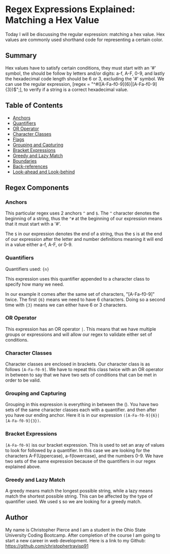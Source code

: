 # Regex Expressions Explained: Matching a Hex Value

Today I will be discussing the regular expression: matching a hex value. Hex values are commonly used shorthand code for representing a certain color.

## Summary

Hex values have to satisfy certain conditions, they must start with an '#' symbol, the should be follow by letters and/or digits: a-f, A-F, 0-9, and lastly the hexadecimal code length should be 6 or 3, excluding the '#' symbol. We can use the regular expression, [regex = "^#([A-Fa-f0-9]{6}|[A-Fa-f0-9]{3})$";], to verify if a string is a correct hexadecimal value.

## Table of Contents

- [Anchors](#anchors)
- [Quantifiers](#quantifiers)
- [OR Operator](#or-operator)
- [Character Classes](#character-classes)
- [Flags](#flags)
- [Grouping and Capturing](#grouping-and-capturing)
- [Bracket Expressions](#bracket-expressions)
- [Greedy and Lazy Match](#greedy-and-lazy-match)
- [Boundaries](#boundaries)
- [Back-references](#back-references)
- [Look-ahead and Look-behind](#look-ahead-and-look-behind)

## Regex Components

### Anchors

This particular regex uses 2 anchors `^` and `$`. The `^` character denotes the beginning of a string, thus the `^#` at the beginning of our expression means that it must start with a '#'.

The `$` in our expression denotes the end of a string, thus the `$` is at the end of our expression after the letter and number definitions meaning it will end in a value either a-f, A-F, or 0-9.

### Quantifiers

Quantifiers used:
`{n}`

This expression uses this quantifier appended to a character class to specify how many we need. 

In our example it comes after the same set of characters, "[A-Fa-f0-9]" twice. The first `{6}` means we need to have 6 characters. Doing so a second time with `{3}` means we can either have 6 or 3 characters. 

### OR Operator

This expression has an OR operator `|`. This means that we have multiple groups or expressions and will allow our regex to validate either set of conditions. 

### Character Classes

Character classes are enclosed in brackets. Our character class is as follows `[A-Fa-f0-9]`.  We have to repeat this class twice with an OR operator in between to say that we have two sets of conditions that can be met in order to be valid.

### Grouping and Capturing

Grouping in this expression is everything in between the (). You have two sets of the same character classes each with a quantifier. and then after you have our ending anchor. Here it is in our expression `([A-Fa-f0-9]{6}|[A-Fa-f0-9]{3})`.
### Bracket Expressions

`[A-Fa-f0-9]` iss our bracket expression. This is used to set an aray of values to look for followed by a quantifier. In this case we are looking for the characters A-F(Uppercase), a-f(lowercase), and the numbers 0-9. We have two sets of the same expression because of the quantifiers in our regex explained above.

### Greedy and Lazy Match

A greedy means match the longest possible string, while a lazy means match the shortest possible string. This can be affected by the type of quantifier used. We used `$` so we are looking for a greedy match.

## Author

My name is Christopher Pierce and I am a student in the Ohio State University Coding Bootcamp. After completion of the course I am going to start a new career in web development. Here is a link to my Github: https://github.com/christophertravisp91


